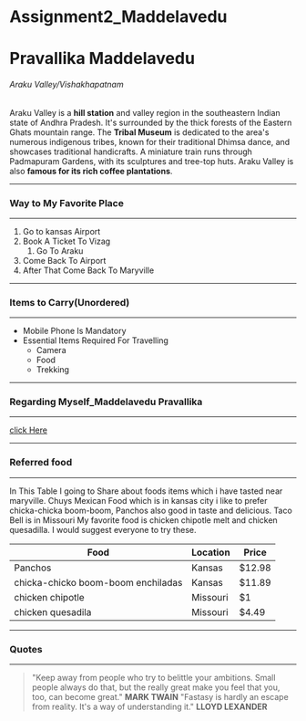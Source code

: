 # Assignment2_Maddelavedu
# Pravallika Maddelavedu
###### Araku Valley/Vishakhapatnam

Araku Valley is a **hill station** and valley region in the southeastern Indian state of Andhra Pradesh. It's surrounded by the thick forests of the Eastern Ghats mountain range. The **Tribal Museum** is dedicated to the area's numerous indigenous tribes, known for their traditional Dhimsa dance, and showcases traditional handicrafts. A miniature train runs through Padmapuram Gardens, with its sculptures and tree-top huts.
Araku Valley is also **famous for its rich coffee plantations**.

***
### Way to My Favorite Place
***

1. Go to kansas Airport
2. Book A Ticket To Vizag
      1. Go To Araku
1. Come Back To Airport
2. After That Come Back To Maryville      
 
***
 ### Items to Carry(Unordered)
***

* Mobile Phone Is Mandatory
* Essential Items Required For Travelling
     * Camera
     * Food
     * Trekking

*** 
### Regarding Myself_Maddelavedu Pravallika     
***
[click Here](https://github.com/MPravallika6/Assignment2_Maddelavedu/blob/main/AboutMe.md)

***
### Referred food
***

In This Table I going to Share about foods items which i have tasted near maryville. Chuys Mexican Food which is in kansas city i like to prefer chicka-chicka boom-boom, Panchos also good in taste and delicious. Taco Bell is in Missouri My favorite food is chicken chipotle melt and chicken quesadilla. I would suggest everyone to try these.

| Food                                | Location | Price  |
|-------------------------------------|----------|--------|
| Panchos                             | Kansas   | $12.98 |    
| chicka-chicko boom-boom enchiladas  | Kansas   | $11.89 |    
| chicken chipotle                    | Missouri | $1     |
| chicken quesadila                   | Missouri | $4.49  |

***
### Quotes
***

>"Keep away from people who try to belittle your ambitions. Small people always do that, but the really great make you feel that you, too, can become great."
**MARK TWAIN**
>"Fastasy is hardly an escape from reality. It's a way of understanding it."
**LLOYD LEXANDER**


